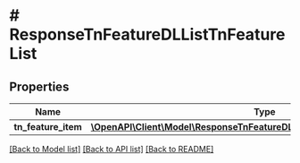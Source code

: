 # # ResponseTnFeatureDLListTnFeatureList

## Properties

Name | Type | Description | Notes
------------ | ------------- | ------------- | -------------
**tn_feature_item** | [**\OpenAPI\Client\Model\ResponseTnFeatureDLListTnFeatureListTnFeatureItem[]**](ResponseTnFeatureDLListTnFeatureListTnFeatureItem.md) |  | [optional]

[[Back to Model list]](../../README.md#models) [[Back to API list]](../../README.md#endpoints) [[Back to README]](../../README.md)
